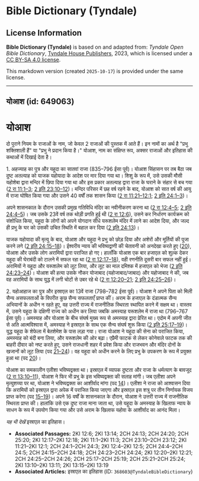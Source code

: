# Bible Dictionary (Tyndale)

## License Information

**Bible Dictionary (Tyndale)** is based on and adapted from: _Tyndale Open Bible Dictionary_, [Tyndale House Publishers](https://tyndaleopenresources.com/), 2023, which is licensed under a [CC BY-SA 4.0 license](https://creativecommons.org/licenses/by-sa/4.0/legalcode.en).

This markdown version (created `2025-10-17`) is provided under the same license.



--------------------------------

## योआश (id: 649063)

योआश
====

दो पुराने नियम के राजाओं के नाम, जो केवल 2 राजाओं की पुस्तक में आते हैं। इन नामों का अर्थ है "प्रभु शक्तिशाली हैं" या "प्रभु ने प्रदान किया है।" योआश, नाम का संक्षिप्त रूप, अक्सर राजाओं और इतिहास की कथाओं में दिखाई देता है।

1\. अहज्याह का पुत्र और यहूदा का सातवां राजा (835–796 ईसा पूर्व)। योआश सिंहासन पर तब बैठा जब दुष्ट अतल्याह को याजक यहोयादा के आदेश पर मार दिया गया था। शिशु के रूप में, उसे उसकी मौसी यहोशेबा द्वारा मन्दिर में छिपा दिया गया था और इस प्रकार अतल्याह द्वारा राजा के घराने के संहार से बच गया ([2 रा 11:1–3](https://ref.ly/2Kgs11:1-2Kgs11:3); [2 इति 23:10–12](https://ref.ly/2Chr23:10-2Chr23:12))। मन्दिर परिसर में छह वर्ष रहने के बाद, योआश को सात वर्ष की आयु में राजा घोषित किया गया और उसने 40 वर्षों तक शासन किया ([2 रा 11:21–12:1](https://ref.ly/2Kgs11:21-2Kgs12:1); [2 इति 24:1–3](https://ref.ly/2Chr24:1-2Chr24:3))।

अपने शासनकाल के दौरान उसकी प्रमुख गतिविधि मंदिर का नवीनीकरण करना था ([2 रा 12:4–5](https://ref.ly/2Kgs12:4-2Kgs12:5); [2 इति 24:4–5](https://ref.ly/2Chr24:4-2Chr24:5))। जब उसके 23वें वर्ष तक थोड़ी प्रगति हुई थी ([2 रा 12:6](https://ref.ly/2Kgs12:6)), उसने कर निर्धारण कार्यक्रम को संशोधित किया, यहूदा के लोगों को अपने योगदान सीधे यरूशलेम मंदिर में लाने का आदेश दिया, और जल्द ही प्रभु के घर को उसकी उचित स्थिति में बहाल कर दिया ([2 इति 24:13](https://ref.ly/2Chr24:13))।

याजक यहोयादा की मृत्यु के बाद, योआश और यहूदा ने प्रभु को छोड़ दिया और अशेरों और मूर्तियों की पूजा करने लगे ([2 इति 24:15–18](https://ref.ly/2Chr24:15-2Chr24:18))। ईश्वरीय न्याय की भविष्यद्वाणी की चेतावनी को अनदेखा करते हुए ([20](https://ref.ly/2Chr24:20)), योआश और उसके लोग अरामियों द्वारा पराजित हो गए। हालाँकि योआश एक बार हजाएल को शुल्क देकर यहूदा की घेराबंदी को टालने में सफल रहा था ([2 रा 12:17–18](https://ref.ly/2Kgs12:17-2Kgs12:18)), वही रणनीति दूसरी बार सफल नहीं हुई। अरामियों ने यहूदा और यरूशलेम को लूट लिया, और लूट का माल दमिश्क में हजाएल को भेजा ([2 इति 24:23–24](https://ref.ly/2Chr24:23-2Chr24:24))। योआश की हत्या उसके नौकर योजाबाद (यहोजाबाद/जाबाद) और यहोजाबाद ने की, जब वह अरामियों के साथ युद्ध में लगी चोटों से उबर रहे थे ([2 रा 12:20–21](https://ref.ly/2Kgs12:20-2Kgs12:21); [2 इति 24:25–26](https://ref.ly/2Chr24:25-2Chr24:26))।

2\. यहोआहाज का पुत्र और इस्राएल का 13वें राजा (798–782 ईसा पूर्व)। योआश ने अपने पिता को मिली सैन्य असफलताओं के विपरीत कुछ सैन्य सफलताएँ प्राप्त कीं। अराम के हजाएल के दंडात्मक सैन्य अभियानों के अधीन न रहते हुए, वह उत्तरी राज्य में राजनीतिक स्थिरता स्थापित करने में सक्षम था। वास्तव में, उसने यहूदा के दक्षिणी राज्य को अधीन कर लिया जबकि अमस्याह यरूशलेम में राजा था (796–767 ईसा पूर्व)। अमस्याह और योआश के बीच संघर्ष मुख्य रूप से अमस्याह द्वारा प्रेरित था। एदोम में अपनी जीत से अति आत्मविश्वास में, अमस्याह ने इस्राएल के साथ एक सैन्य संघर्ष शुरू किया ([2 इति 25:17–19](https://ref.ly/2Chr25:17-2Chr25:19))। युद्ध यहूदा के शेफेला में बेतशेमेश के पास लड़ा गया। राजा योआश ने यहूदा की सेना को पराजित किया, अमस्याह को बंदी बना लिया, और यरूशलेम की ओर बढ़ा। एप्रैमी फाटक से लेकर कोनेवाले फाटक तक की बाहरी दीवार को नष्ट करते हुए, उसने राजधानी शहर में प्रवेश किया और राजभवन और मंदिर दोनों के खजानों को लूट लिया (पद [21–24](https://ref.ly/2Chr25:21-2Chr25:24))। वह यहूदा को अधीन करने के लिए प्रभु के उपकरण के रूप में प्रयुक्त हुआ था (पद [20](https://ref.ly/2Chr25:20))।

योआश का समकालीन एलीशा भविष्यद्वक्ता था। इस्राएल में व्यापक दुष्टता और राजा के धर्मत्याग के बावजूद ([2 रा 13:10–11](https://ref.ly/2Kgs13:10-2Kgs13:11)), योआश ने फिर भी प्रभु के इस भविष्यद्वक्ता की सलाह मांगी। जब एलीशा अपने मृत्युशय्या पर था, योआश ने भविष्यद्वक्ता का आशीर्वाद मांगा (पद [14](https://ref.ly/2Kgs13:14))। एलीशा ने राजा को आश्वासन दिया कि अरामियों को इस्राएल द्वारा अपेक में पराजित किया जाएगा और इस्राएल इस शत्रु पर तीन निर्णायक विजय प्राप्त करेगा (पद [15–19](https://ref.ly/2Kgs13:15-2Kgs13:19))। अपने 16 वर्षों के शासनकाल के दौरान, योआश ने उत्तरी राज्य में राजनीतिक स्थिरता प्राप्त की। हालांकि उसे एक दुष्ट राजा माना जाता था, उसे यहूदा के अमस्याह के खिलाफ न्याय के साधन के रूप में उपयोग किया गया और उसे अराम के खिलाफ यहोवा के आशीर्वाद का आनंद मिला।

*यह भी देखें* इस्राएल का इतिहास।

* **Associated Passages:** 2KI 12:6; 2KI 13:14; 2CH 24:13; 2CH 24:20; 2CH 25:20; 2KI 12:17–2KI 12:18; 2KI 11:1–2KI 11:3; 2CH 23:10–2CH 23:12; 2KI 11:21–2KI 12:1; 2CH 24:1–2CH 24:3; 2KI 12:4–2KI 12:5; 2CH 24:4–2CH 24:5; 2CH 24:15–2CH 24:18; 2CH 24:23–2CH 24:24; 2KI 12:20–2KI 12:21; 2CH 24:25–2CH 24:26; 2CH 25:17–2CH 25:19; 2CH 25:21–2CH 25:24; 2KI 13:10–2KI 13:11; 2KI 13:15–2KI 13:19
* **Associated Articles:** इस्राएल का इतिहास  (ID: `368603@TyndaleBibleDictionary`)

